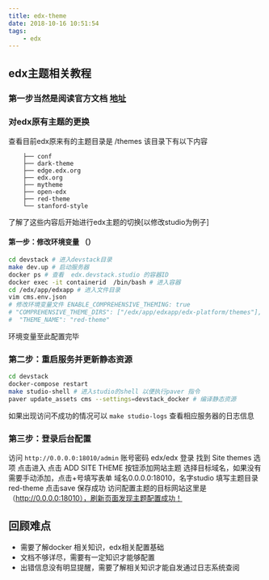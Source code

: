 ```yaml
---
title: edx-theme
date: 2018-10-16 10:51:54
tags:
    - edx
---
```

## edx主题相关教程

### 第一步当然是阅读官方文档 [地址](https://edx.readthedocs.io/projects/edx-installing-configuring-and-running/en/latest/configuration/changing_appearance/theming/index.html)

### 对edx原有主题的更换

查看目前edx原来有的主题目录是 /themes 
该目录下有以下内容
```
    ├── conf
    ├── dark-theme
    ├── edge.edx.org
    ├── edx.org
    ├── mytheme
    ├── open-edx
    ├── red-theme
    └── stanford-style
```
了解了这些内容后开始进行edx主题的切换[以修改studio为例子]
#### 第一步：修改环境变量 （）
```bash
cd devstack # 进入devstack目录
make dev.up # 启动服务器
docker ps # 查看  edx.devstack.studio 的容器ID
docker exec -it containerid  /bin/bash # 进入容器
cd /edx/app/edxapp # 进入文件目录
vim cms.env.json
# 修改环境变量文件 ENABLE_COMPREHENSIVE_THEMING: true
# "COMPREHENSIVE_THEME_DIRS": ["/edx/app/edxapp/edx-platform/themes"],
#  "THEME_NAME": "red-theme"
```
环境变量至此配置完毕

### 第二步：重启服务并更新静态资源
```bash
cd devstack 
docker-compose restart
make studio-shell # 进入studio的shell 以便执行paver 指令
paver update_assets cms --settings=devstack_docker # 编译静态资源
```
如果出现访问不成功的情况可以 ```make studio-logs``` 查看相应服务器的日志信息

### 第三步：登录后台配置
访问 `http://0.0.0.0:18010/admin` 账号密码 edx/edx 登录
找到 Site themes 选项 点击进入
点击 ADD SITE THEME 按钮添加网站主题
选择目标域名，如果没有需要手动添加，点击+号填写表单 域名0.0.0.0:18010，名字studio
填写主题目录 red-theme
点击save 保存成功
访问配置主题的目标网站这里是（http://0.0.0.0:18010），刷新页面发现主题配置成功！


## 回顾难点
- 需要了解docker 相关知识，edx相关配置基础
- 文档不够详尽，需要有一定知识才能够配置
- 出错信息没有明显提醒，需要了解相关知识才能自发通过日志系统查阅